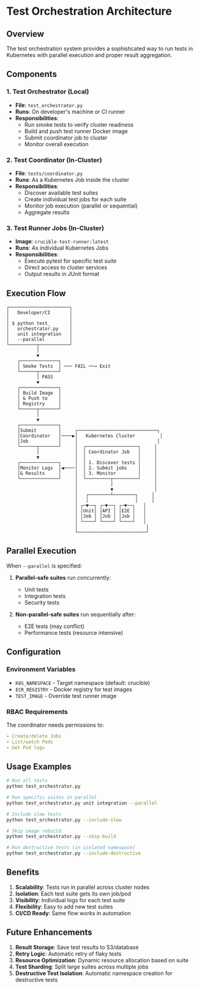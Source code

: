 # Test Orchestration Architecture

## Overview

The test orchestration system provides a sophisticated way to run tests in Kubernetes with parallel execution and proper result aggregation.

## Components

### 1. Test Orchestrator (Local)
- **File**: `test_orchestrator.py`
- **Runs**: On developer's machine or CI runner
- **Responsibilities**:
  - Run smoke tests to verify cluster readiness
  - Build and push test runner Docker image
  - Submit coordinator job to cluster
  - Monitor overall execution

### 2. Test Coordinator (In-Cluster)
- **File**: `tests/coordinator.py`
- **Runs**: As a Kubernetes Job inside the cluster
- **Responsibilities**:
  - Discover available test suites
  - Create individual test jobs for each suite
  - Monitor job execution (parallel or sequential)
  - Aggregate results

### 3. Test Runner Jobs (In-Cluster)
- **Image**: `crucible-test-runner:latest`
- **Runs**: As individual Kubernetes Jobs
- **Responsibilities**:
  - Execute pytest for specific test suite
  - Direct access to cluster services
  - Output results in JUnit format

## Execution Flow

```
┌──────────────────────┐
│   Developer/CI       │
│                      │
│ $ python test_       │
│   orchestrator.py    │
│   unit integration   │
│   --parallel         │
└──────────┬───────────┘
           │
           ▼
    ┌──────────────┐
    │ Smoke Tests  │ ─── FAIL ──→ Exit
    └──────┬───────┘
           │ PASS
           ▼
    ┌──────────────┐
    │ Build Image  │
    │ & Push to    │
    │ Registry     │
    └──────┬───────┘
           │
           ▼
    ┌──────────────┐
    │Submit        │     ┌─────────────────────────────┐
    │Coordinator   │────▶│   Kubernetes Cluster         │
    │Job           │     │                             │
    └──────┬───────┘     │  ┌───────────────────┐     │
           │             │  │ Coordinator Job   │     │
           ▼             │  │                   │     │
    ┌──────────────┐     │  │ 1. Discover tests │     │
    │Monitor Logs  │◀────│  │ 2. Submit jobs    │     │
    │& Results     │     │  │ 3. Monitor        │     │
    └──────────────┘     │  └─────────┬─────────┘     │
                         │            │               │
                         │            ▼               │
                         │   ┌────────┴────────┐     │
                         │   │                 │     │
                         │ ┌─▼──┐ ┌─▼──┐ ┌─▼──┐   │
                         │ │Unit│ │API │ │E2E │   │
                         │ │Job │ │Job │ │Job │   │
                         │ └────┘ └────┘ └────┘   │
                         │                         │
                         └─────────────────────────┘
```

## Parallel Execution

When `--parallel` is specified:

1. **Parallel-safe suites** run concurrently:
   - Unit tests
   - Integration tests  
   - Security tests

2. **Non-parallel-safe suites** run sequentially after:
   - E2E tests (may conflict)
   - Performance tests (resource intensive)

## Configuration

### Environment Variables
- `K8S_NAMESPACE` - Target namespace (default: crucible)
- `ECR_REGISTRY` - Docker registry for test images
- `TEST_IMAGE` - Override test runner image

### RBAC Requirements

The coordinator needs permissions to:
```yaml
- Create/delete Jobs
- List/watch Pods
- Get Pod logs
```

## Usage Examples

```bash
# Run all tests
python test_orchestrator.py

# Run specific suites in parallel
python test_orchestrator.py unit integration --parallel

# Include slow tests
python test_orchestrator.py --include-slow

# Skip image rebuild
python test_orchestrator.py --skip-build

# Run destructive tests (in isolated namespace)
python test_orchestrator.py --include-destructive
```

## Benefits

1. **Scalability**: Tests run in parallel across cluster nodes
2. **Isolation**: Each test suite gets its own job/pod
3. **Visibility**: Individual logs for each test suite
4. **Flexibility**: Easy to add new test suites
5. **CI/CD Ready**: Same flow works in automation

## Future Enhancements

1. **Result Storage**: Save test results to S3/database
2. **Retry Logic**: Automatic retry of flaky tests
3. **Resource Optimization**: Dynamic resource allocation based on suite
4. **Test Sharding**: Split large suites across multiple jobs
5. **Destructive Test Isolation**: Automatic namespace creation for destructive tests